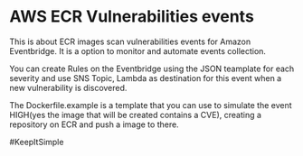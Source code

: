 # AWS ECR Vulnerabilities events

This is about ECR images scan vulnerabilities events for Amazon Eventbridge.
It is a option to monitor and automate events collection.

You can create Rules on the Eventbridge using the JSON teamplate for each severity and use SNS Topic, Lambda as destination for this event when a new vulnerability is discovered.

The Dockerfile.example is a template that you can use to simulate the event HIGH(yes the image that will be created contains a CVE), creating a repository on ECR and push a image to there.

#KeepItSimple